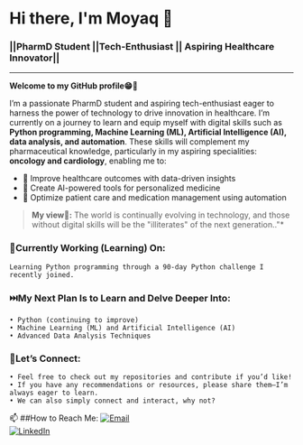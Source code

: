 # **Hi there, I'm Moyaq 👋**
### ||PharmD Student ||Tech-Enthusiast || Aspiring Healthcare Innovator||
___
**Welcome to my GitHub profile😁🤗**

I’m a passionate PharmD student and aspiring tech-enthusiast eager to harness the power of technology to drive innovation in healthcare. I’m currently on a journey to learn and equip myself with digital skills such as **Python programming, Machine Learning (ML), Artificial Intelligence (AI), data analysis, and automation**. These skills will complement my pharmaceutical knowledge, particularly in my aspiring specialities: **oncology and cardiology**, enabling me to:
* 🔬 Improve healthcare outcomes with data-driven insights
* 🤖 Create AI-powered tools for personalized medicine
* 💊 Optimize patient care and medication management using automation
> **My view💬:** The world is continually evolving in technology, and those without digital skills will be the "illiterates" of the next generation.."*

### 🌟Currently Working (Learning) On:
	Learning Python programming through a 90-day Python challenge I recently joined.

### ⏭️My Next Plan Is to Learn and Delve Deeper Into:
	• Python (continuing to improve)
	• Machine Learning (ML) and Artificial Intelligence (AI)
	• Advanced Data Analysis Techniques

### 📶Let’s Connect:

	• Feel free to check out my repositories and contribute if you’d like!
	• If you have any recommendations or resources, please share them—I’m always eager to learn.
	• We can also simply connect and interact, why not?

📫 ##How to Reach Me:
[![ Email](https://img.shields.io/badge/Email-legendmohammed3585%40gmail.com-red)](mailto:legendmohammed3585@gmail.com)  
[![LinkedIn](https://img.shields.io/badge/LinkedIn-Yakubu%20Mohammed-blue)](http://linkedin.com/in/yakubu-mohammed-559470236)
<!---
MoYaq/MoYaq is a ✨ special ✨ repository because its `README.md` (this file) appears on your GitHub profile.
You can click the Preview link to take a look at your changes.
--->

